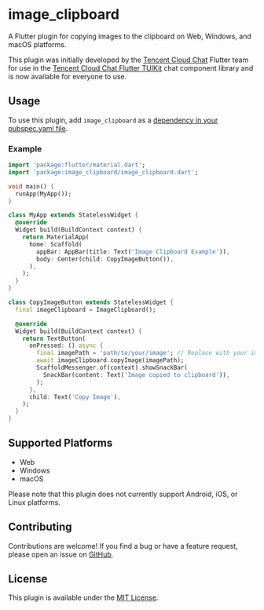 
# image_clipboard

A Flutter plugin for copying images to the clipboard on Web, Windows, and macOS platforms. 

This plugin was initially developed by the [Tencent Cloud Chat](https://trtc.io/products/chat?utm_source=gfs&utm_medium=link&utm_campaign=%E6%B8%A0%E9%81%93&_channel_track_key=k6WgfCKn) Flutter team for use in the [Tencent Cloud Chat Flutter TUIKit](https://www.tencentcloud.com/document/product/1047/50059?from=pub) chat component library and is now available for everyone to use.

## Usage

To use this plugin, add `image_clipboard` as a [dependency in your pubspec.yaml file](https://flutter.dev/docs/development/packages-and-plugins/using-packages).

### Example

```dart
import 'package:flutter/material.dart';
import 'package:image_clipboard/image_clipboard.dart';

void main() {
  runApp(MyApp());
}

class MyApp extends StatelessWidget {
  @override
  Widget build(BuildContext context) {
    return MaterialApp(
      home: Scaffold(
        appBar: AppBar(title: Text('Image Clipboard Example')),
        body: Center(child: CopyImageButton()),
      ),
    );
  }
}

class CopyImageButton extends StatelessWidget {
  final imageClipboard = ImageClipboard();

  @override
  Widget build(BuildContext context) {
    return TextButton(
      onPressed: () async {
        final imagePath = 'path/to/your/image'; // Replace with your image path or URL
        await imageClipboard.copyImage(imagePath);
        ScaffoldMessenger.of(context).showSnackBar(
          SnackBar(content: Text('Image copied to clipboard')),
        );
      },
      child: Text('Copy Image'),
    );
  }
}
```

## Supported Platforms

- Web
- Windows
- macOS

Please note that this plugin does not currently support Android, iOS, or Linux platforms.

## Contributing

Contributions are welcome! If you find a bug or have a feature request, please open an issue on [GitHub](https://github.com/your_github_username/image_clipboard/issues).

## License

This plugin is available under the [MIT License](https://opensource.org/licenses/MIT).
